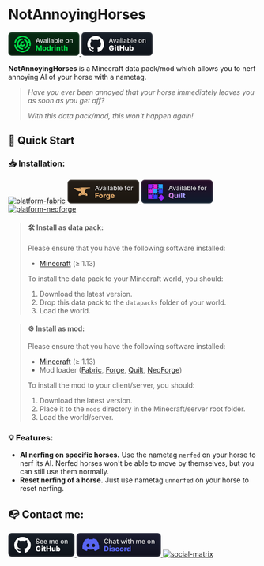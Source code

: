 # NotAnnoyingHorses

<a href="https://modrinth.com/datapack/notannoyinghorses" target="_blank">
  <img src="https://github.com/intergrav/devins-badges/raw/refs/heads/v3/assets/cozy/available/modrinth_vector.svg" height="48" alt="modrinth" title="Available on Modrinth">
</a>

<a href="https://github.com/JustHm228/NotAnnoyingHorses" target="_blank">
  <img src="https://github.com/intergrav/devins-badges/raw/refs/heads/v3/assets/cozy/available/github_vector.svg" height="48" alt="github" title="Available on GitHub">
</a>

**NotAnnoyingHorses** is a Minecraft data pack/mod which allows you to nerf annoying AI of your horse with a nametag.

> _Have you ever been annoyed that your horse immediately leaves you as soon as you get off?_
> 
> _With this data pack/mod, this won't happen again!_

## 🚀 Quick Start

### 📥 Installation:

<a href="https://fabricmc.net" target="_blank">
  <img src="https://github.com/intergrav/devins-badges/raw/refs/heads/v3/assets/cozy/supported/fabric_vector.svg" height="48" alt="platform-fabric" title="Supports Fabric">
</a>

<a href="https://files.minecraftforge.net" target="_blank">
  <img src="https://github.com/intergrav/devins-badges/raw/refs/heads/v3/assets/cozy/supported/forge_vector.svg" height="48" alt="platform-forge" title="Supports Forge">
</a>

<a href="https://quiltmc.net" target="_blank">
  <img src="https://github.com/intergrav/devins-badges/raw/refs/heads/v3/assets/cozy/supported/quilt_vector.svg" height="48" alt="platform-quilt" title="Supports Quilt">
</a>

<a href="https://neoforged.net" target="_blank">
  <img src="https://raw.githubusercontent.com/intergrav/devins-badges/74adf3b26de1006e9ec9fcffff17322ae3962f9b/assets/cozy/supported/neoforge_vector-cozy.svg" height="48" alt="platform-neoforge" title="Supports NeoForge">
</a>

> #### 🛠️ Install as data pack:
>
> Please ensure that you have the following software installed:
> - [Minecraft](<https://minecraft.net/>) \($\ge$ 1.13\)
>
> To install the data pack to your Minecraft world, you should:
> 1. Download the latest version.
> 2. Drop this data pack to the ``datapacks`` folder of your world.
> 3. Load the world.

> #### ⚙️ Install as mod:
>
> Please ensure that you have the following software installed:
> - [Minecraft](<https://minecraft.net/>) \($\ge$ 1.13\)
> - Mod loader ([Fabric](<https://fabricmc.net>), [Forge](<https://files.minecraftforge.net>), 
>   [Quilt](<https://quiltmc.net>), [NeoForge](<https://neoforged.net>))
>
> To install the mod to your client/server, you should:
> 1. Download the latest version.
> 2. Place it to the ``mods`` directory in the Minecraft/server root folder.
> 3. Load the world/server.

### 💡 Features:

- **AI nerfing on specific horses.** Use the nametag ``nerfed`` on your horse to nerf its AI.
  Nerfed horses won't be able to move by themselves, but you can still use them normally.
- **Reset nerfing of a horse.** Just use nametag ``unnerfed`` on your horse to reset nerfing.

## 📭 Contact me:

<a href="https://github.com/JustHm228" target="_blank">
  <img src="https://github.com/intergrav/devins-badges/raw/refs/heads/v3/assets/cozy/social/github-singular_vector.svg" height="48" alt="social-github" title="See me on GitHub">
</a>

<a href="https://discordapp.com/users/825011445509914675" target="_blank">
  <img src="https://github.com/intergrav/devins-badges/raw/refs/heads/v3/assets/cozy/social/discord-singular_vector.svg" height="48" alt="social-discord" title="Chat with me on Discord">
</a>

<a href="https://matrix.to/#/@justhm228:matrix.org" target="_blank">
  <img src="https://github.com/intergrav/devins-badges/raw/refs/heads/v3/assets/cozy/social/matrix-singular_vector.svg" height="48" alt="social-matrix" title="Chat with me on Matrix">
</a>
